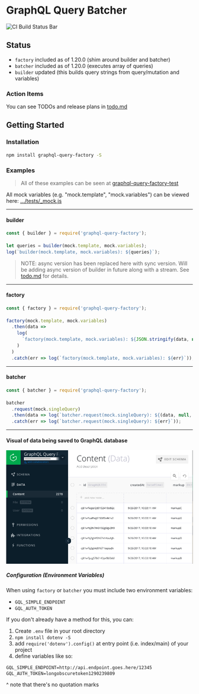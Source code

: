# GraphQL Query Batcher
![CI Build Status Bar](https://travis-ci.org/alechp/graphql-query-factory.svg?branch=flow)

## Status
* `factory` included as of 1.20.0 (shim around builder and batcher)
* `batcher` included as of 1.20.0 (executes array of queries)
* `builder` updated (this builds query strings from query/mutation and variables)

### Action Items
You can see TODOs and release plans in [todo.md](./docs/todo.md)

## Getting Started
### Installation
```bash
npm install graphql-query-factory -S
```

### Examples
> All of these examples can be seen at [graphql-query-factory-test](https://github.com/alechp/graphql-query-factory-test)

All mock variables (e.g. "mock.template", "mock.variables") can be viewed here: [.../tests/_mock.js](https://github.com/alechp/graphql-query-factory/blob/master/src/tests/_mock.js)

--------------------------------

#### builder
```js
const { builder } = require('graphql-query-factory');

let queries = builder(mock.template, mock.variables);
log(`builder(mock.template, mock.variables): ${queries}`);
```

> NOTE: async version has been replaced here with sync version.
> Will be adding async version of builder in future along with a stream. See [todo.md](./docs/todo.md) for details.

--------------------------------

#### factory
```js
const { factory } = require('graphql-query-factory');

factory(mock.template, mock.variables)
  .then(data =>
    log(
      `factory(mock.template, mock.variables): ${JSON.stringify(data, null, 4)}`
    )
  )
  .catch(err => log(`factory(mock.template, mock.variables): ${err}`));
```

--------------------------------

#### batcher
```js
const { batcher } = require('graphql-query-factory');

batcher
  .request(mock.singleQuery)
  .then(data => log(`batcher.request(mock.singleQuery): ${(data, null, 4)}`))
  .catch(err => log(`batcher.request(mock.singleQuery): ${err}`));
```
--------------------------------

#### Visual of data being saved to GraphQL database
![graphcool](./docs/graphcool_data_saved.png)


##### Configuration (Environment Variables)

When using `factory` or `batcher` you must include two environment variables:
* `GQL_SIMPLE_ENDPOINT`
* `GQL_AUTH_TOKEN`

If you don't already have a method for this, you can:

1. Create `.env` file in your root directory
2. `npm install dotenv -S`
3. add `require('dotenv').config()` at entry point (i.e. index/main) of your project
4. define variables like so:
```
GQL_SIMPLE_ENDPOINT=http://api.endpoint.goes.here/12345
GQL_AUTH_TOKEN=longobscuretoken1290239809
```
^ note that there's no quotation marks
